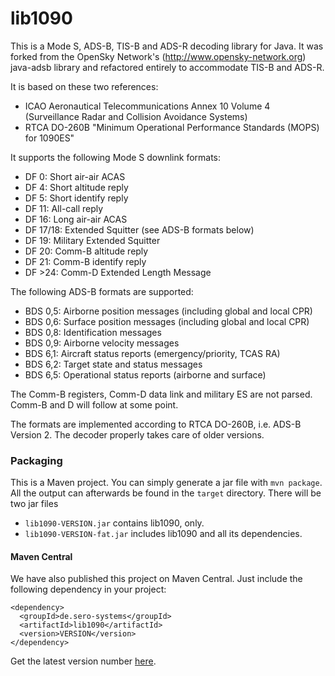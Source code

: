 lib1090
=========

This is a Mode S, ADS-B, TIS-B and ADS-R decoding library for Java. It was forked from the OpenSky Network's (http://www.opensky-network.org) java-adsb library and refactored entirely to accommodate TIS-B and ADS-R.

It is based on these two references:
* ICAO Aeronautical Telecommunications Annex 10 Volume 4 (Surveillance Radar and Collision Avoidance Systems)
* RTCA DO-260B "Minimum Operational Performance Standards (MOPS) for 1090ES"

It supports the following Mode S downlink formats:
* DF 0: Short air-air ACAS
* DF 4: Short altitude reply
* DF 5: Short identify reply
* DF 11: All-call reply
* DF 16: Long air-air ACAS
* DF 17/18: Extended Squitter (see ADS-B formats below)
* DF 19: Military Extended Squitter
* DF 20: Comm-B altitude reply
* DF 21: Comm-B identify reply
* DF >24: Comm-D Extended Length Message

The following ADS-B formats are supported:
* BDS 0,5: Airborne position messages (including global and local CPR)
* BDS 0,6: Surface position messages (including global and local CPR)
* BDS 0,8: Identification messages
* BDS 0,9: Airborne velocity messages
* BDS 6,1: Aircraft status reports (emergency/priority, TCAS RA)
* BDS 6,2: Target state and status messages
* BDS 6,5: Operational status reports (airborne and surface)

The Comm-B registers, Comm-D data link and military ES are not parsed. Comm-B and D will follow at some point.

The formats are implemented according to RTCA DO-260B, i.e. ADS-B Version 2. The decoder properly takes care of older versions.

### Packaging

This is a Maven project. You can simply generate a jar file with `mvn package`.
All the output can afterwards be found in the `target` directory. There will
be two jar files

* `lib1090-VERSION.jar` contains lib1090, only.
* `lib1090-VERSION-fat.jar` includes lib1090 and all its dependencies.

#### Maven Central

We have also published this project on Maven Central. Just include the following dependency in your project:

```
<dependency>
  <groupId>de.sero-systems</groupId>
  <artifactId>lib1090</artifactId>
  <version>VERSION</version>
</dependency>
```

Get the latest version number [here](https://mvnrepository.com/artifact/de.sero-systems/lib1090).
